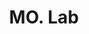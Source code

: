 ---
title: "MO. Lab"
description: "MO. Lab"
layout: shop
keywords:
  - 美食競賽
  - 台灣美食
  - 美食精選
datePublished: "2025-06-30"
dateModified: "2025-07-06"
city: "台南市"
district: "北區"
address: "台南市北區崇安街30號"
phone: ""
geo: "23.0001505084149, 120.20624616196787"
google_map: "https://maps.app.goo.gl/RhN1wATgAxmJVW2y9"
footinder: "https://footinder.com.tw/%e5%8f%b0%e5%8d%97%e5%b8%82%e5%8c%97%e5%8d%80/2260/"
official: ""
award:
  - name: "500盤"
    year: "2024"
    entries:
      - dishes:
          - "手作Tortellini"

---